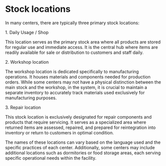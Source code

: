 # Stock locations

In many centers, there are typically three primary stock locations:

1\.     Daily Usage / Shop

This location serves as the primary stock area where all products are stored for regular use and immediate access. It is the central hub where items are readily available for sale or distribution to customers and staff daily.

2\.     Workshop location

The workshop location is dedicated specifically to manufacturing operations. It houses materials and components needed for production orders. While some centers may not have a physical distinction between the main stock and the workshop, in the system, it is crucial to maintain a separate inventory to accurately track materials used exclusively for manufacturing purposes.

3\.     Repair location

This stock location is exclusively designated for repair components and products that require servicing. It serves as a specialized area where returned items are assessed, repaired, and prepared for reintegration into inventory or return to customers in optimal condition.

The names of these locations can vary based on the language used and the specific practices of each center. Additionally, some centers may include additional locations such as dormitories or food storage areas, each serving specific operational needs within the facility.
